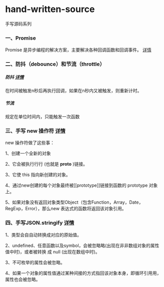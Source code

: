 # hand-written-source
手写源码系列

### 一、Promise
Promise 是异步编程的解决方案，主要解决各种回调函数和回调事件。 [详情](./MyPromise/README.md)

### 二、防抖（debounce）和节流（throttle）
##### 防抖 [详情](debounceAndThrottle/README.md)
在时间被触发n秒后再执行回调，如果在n秒内又被触发，则重新计时。
##### 节流
规定在单位时间内，只能触发一次函数

### 三、手写 new 操作符 [详情](MyNew.js)
new 操作符做了这些事：

1、创建一个全新的对象

2、它会被执⾏行行 (也就是 __proto__ )链接。

3、它使 this 指向新创建的对象。

4、通过new创建的每个对象最终被[[prototype]]链接到函数的 prototype 对象上。

5、如果对象没有返回对象类型Object（包含Function，Array，Date，RegExp，Error），那么new 表达式的函数将返回该对象引用。

### 四、手写JSON.stringify [详情](json-stringify.js)
1、类型会⾃自动转换成对应的原始值。

2、undefined、任意函数以及symbol，会被忽略略(出现在⾮非数组对象的属性值中时)，或者被转换
  成 null  (出现在数组中时)。
  
3、不可枚举的属性会被忽略。

4、如果⼀个对象的属性值通过某种间接的方式指回该对象本身，即循环引⽤用，属性也会被忽略。